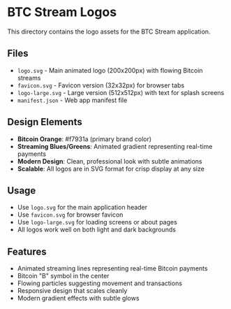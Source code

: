 # BTC Stream Logos

This directory contains the logo assets for the BTC Stream application.

## Files

- `logo.svg` - Main animated logo (200x200px) with flowing Bitcoin streams
- `favicon.svg` - Favicon version (32x32px) for browser tabs
- `logo-large.svg` - Large version (512x512px) with text for splash screens
- `manifest.json` - Web app manifest file

## Design Elements

- **Bitcoin Orange**: #f7931a (primary brand color)
- **Streaming Blues/Greens**: Animated gradient representing real-time payments
- **Modern Design**: Clean, professional look with subtle animations
- **Scalable**: All logos are in SVG format for crisp display at any size

## Usage

- Use `logo.svg` for the main application header
- Use `favicon.svg` for browser favicon
- Use `logo-large.svg` for loading screens or about pages
- All logos work well on both light and dark backgrounds

## Features

- Animated streaming lines representing real-time Bitcoin payments
- Bitcoin "B" symbol in the center
- Flowing particles suggesting movement and transactions
- Responsive design that scales cleanly
- Modern gradient effects with subtle glows
